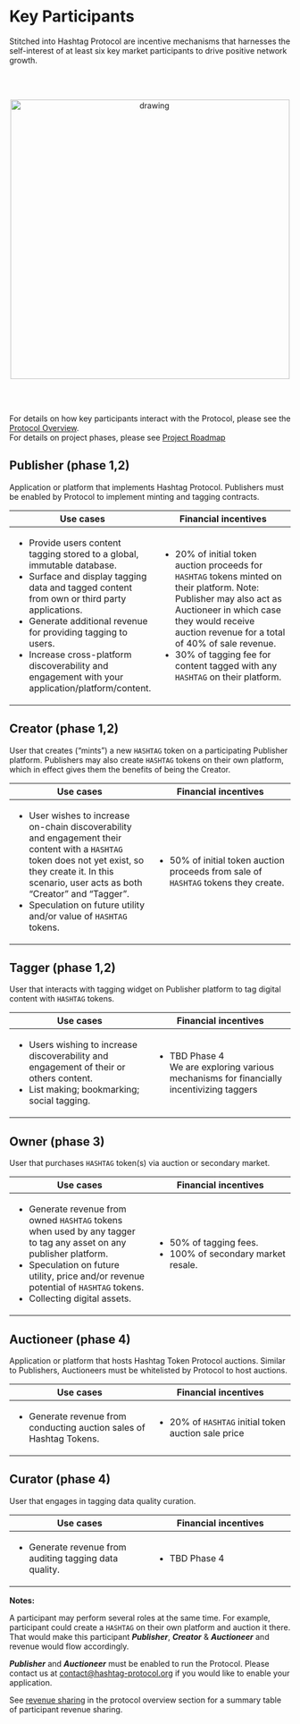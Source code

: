 # Key Participants

Stitched into Hashtag Protocol are incentive mechanisms that harnesses the
self-interest of at least six key market participants to drive positive network
growth.

<!-- markdownlint-disable MD013 MD033-->
<br /><br />
<p align="center"><img src="/assets/img/participants.png" alt="drawing"
width="500"/></p>
<br /><br />
<!-- markdownlint-enable -->

For details on how key participants interact with the Protocol, please see the
[Protocol Overview](/essentials/).  
For details on project phases, please see [Project Roadmap](/essentials/roadmap)

## Publisher (phase 1,2)

Application or platform that implements Hashtag Protocol. Publishers must be
enabled by Protocol to implement minting and tagging contracts.

<!-- markdownlint-disable MD013 MD033-->
<table>
  <thead>
    <tr>
      <th>Use cases</th>
      <th>Financial incentives</th>
    </tr>
  </thead>
  <tbody>
    <tr>
      <td width="50%">
        <ul>
          <li>Provide users content tagging stored to a global, immutable database.</li>
          <li>Surface and display tagging data and tagged content from own or third party applications.</li>
          <li>Generate additional revenue for providing tagging to users.</li>
          <li>Increase cross-platform discoverability and engagement with your application/platform/content.</li>
        </ul>
      </td>
      <td>
        <ul>
          <li>20% of initial token auction proceeds for <code>HASHTAG</code> tokens minted on their platform. Note: Publisher may also act as Auctioneer in which case they would receive auction revenue for a total of 40% of sale revenue.</li>
          <li>30% of tagging fee for content tagged with any <code>HASHTAG</code> on their platform.</li>
        </ul>
      </td>
    </tr>
  </tbody>
</table>
<!-- markdownlint-enable -->

## Creator (phase 1,2)

User that creates (“mints”) a new <code>HASHTAG</code> token on a participating
Publisher platform. Publishers may also create <code>HASHTAG</code> tokens on
their own platform, which in effect gives them the benefits of being the
Creator.

<!-- markdownlint-disable MD013 MD033-->
<table>
  <thead>
    <tr>
      <th>Use cases</th>
      <th>Financial incentives</th>
    </tr>
  </thead>
  <tbody>
    <tr>
      <td width="50%">
        <ul>
          <li>User wishes to increase on-chain discoverability and engagement their content with a <code>HASHTAG</code> token does not yet exist, so they create it. In this scenario, user acts as both “Creator” and “Tagger”.</li>
          <li>Speculation on future utility and/or value of <code>HASHTAG</code> tokens.</li>
        </ul>
      </td>
      <td>
        <ul>
          <li>50% of initial token auction proceeds from sale of <code>HASHTAG</code> tokens they create.</li>
        </ul>
      </td>
    </tr>
  </tbody>
</table>
<!-- markdownlint-enable -->

## Tagger (phase 1,2)

User that interacts with tagging widget on Publisher platform to tag digital
content with <code>HASHTAG</code> tokens.

<!-- markdownlint-disable MD013 MD033-->
<table>
  <thead>
    <tr>
      <th>Use cases</th>
      <th>Financial incentives</th>
    </tr>
  </thead>
  <tbody>
    <tr>
      <td width="50%">
        <ul>
          <li>Users wishing to increase discoverability and engagement of their or others content.</li>
          <li>List making; bookmarking; social tagging.</li>
        </ul>
      </td>
      <td>
        <ul>
          <li>TBD Phase 4<br />
          We are exploring various mechanisms for financially incentivizing taggers</li>
        </ul>
      </td>
    </tr>
  </tbody>
</table>
<!-- markdownlint-enable -->

## Owner (phase 3)

User that purchases <code>HASHTAG</code> token(s) via auction or secondary
market.

<!-- markdownlint-disable MD013 MD033-->
<table>
  <thead>
    <tr>
      <th>Use cases</th>
      <th>Financial incentives</th>
    </tr>
  </thead>
  <tbody>
    <tr>
      <td width="50%">
        <ul>
          <li>Generate revenue from owned <code>HASHTAG</code> tokens when used by any tagger to tag any asset on any publisher platform.</li>
          <li>Speculation on future utility, price and/or revenue potential of <code>HASHTAG</code> tokens.</li>
          <li>Collecting digital assets.</li>
        </ul>
      </td>
      <td>
        <ul>
          <li>50% of tagging fees.</li>
          <li>100% of secondary market resale.</li>
        </ul>
      </td>
    </tr>
  </tbody>
</table>
<!-- markdownlint-enable -->

## Auctioneer (phase 4)

Application or platform that hosts Hashtag Token Protocol auctions. Similar to
Publishers, Auctioneers must be whitelisted by Protocol to host auctions.

<!-- markdownlint-disable MD013 MD033-->
<table>
  <thead>
    <tr>
      <th>Use cases</th>
      <th>Financial incentives</th>
    </tr>
  </thead>
  <tbody>
    <tr>
      <td width="50%">
        <ul>
          <li>Generate revenue from conducting auction sales of Hashtag Tokens.</li>
        </ul>
      </td>
      <td>
        <ul>
          <li>20% of <code>HASHTAG</code> initial token auction sale price</li>
        </ul>
      </td>
    </tr>
  </tbody>
</table>
<!-- markdownlint-enable -->

## Curator (phase 4)

User that engages in tagging data quality curation.

<!-- markdownlint-disable MD013 MD033-->
<table>
  <thead>
    <tr>
      <th>Use cases</th>
      <th>Financial incentives</th>
    </tr>
  </thead>
  <tbody>
    <tr>
      <td width="50%">
        <ul>
          <li>Generate revenue from auditing tagging data quality.</li>
        </ul>
      </td>
      <td>
        <ul>
          <li>TBD Phase 4</li>
        </ul>
      </td>
    </tr>
  </tbody>
</table>
<!-- markdownlint-enable -->

**Notes:**

A participant may perform several roles at the same time. For example,
participant could create a <code>HASHTAG</code> on their own platform and
auction it there. That would make this participant **_Publisher_**,
**_Creator_** & **_Auctioneer_** and revenue would flow accordingly.

**_Publisher_** and **_Auctioneer_** must be enabled to run the Protocol. Please
contact us at
[contact@hashtag-protocol.org](mailto:contact@hashtag-protocol.org) if you would
like to enable your application.

See [revenue sharing](/essentials/protocol-overview.html#revenue-sharing) in the
protocol overview section for a summary table of participant revenue sharing.
